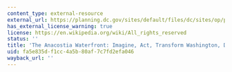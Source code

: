 ```yaml
---
content_type: external-resource
external_url: https://planning.dc.gov/sites/default/files/dc/sites/op/publication/attachments/The%20Anacostia%20Waterfront%20Framework%20Plan%202003.pdf
has_external_license_warning: true
license: https://en.wikipedia.org/wiki/All_rights_reserved
status: ''
title: 'The Anacostia Waterfront: Imagine, Act, Transform Washington, DC'
uid: fa5e835d-f1cc-4a5b-80af-7c7fd2efa046
wayback_url: ''
---
```

